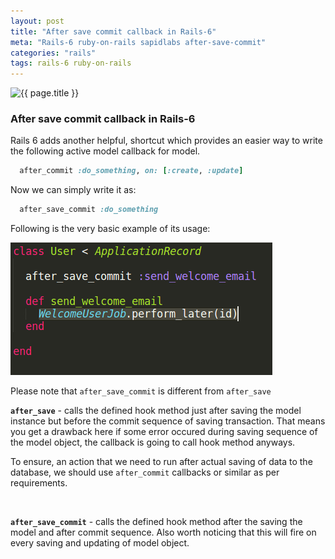 ```yaml
---
layout: post
title: "After save commit callback in Rails-6"
meta: "Rails-6 ruby-on-rails sapidlabs after-save-commit"
categories: "rails"
tags: rails-6 ruby-on-rails
---
```


<img src="{{ site.base_url }}{{ site.default_rails_image }}" alt="{{ page.title }}">

### After save commit callback in Rails-6

Rails 6 adds another helpful, shortcut which provides an easier way to write the following active model callback for model.

```ruby
  after_commit :do_something, on: [:create, :update]
```

Now we can simply write it as:

```ruby
  after_save_commit :do_something
```

Following is the very basic example of its usage:

<img src="/assets/images/after-save-commit-in-rails-6/after-save-commit-rails-6.png" alt="after-save-commit-rails-6" class="img-50-imp">

Please note that `after_save_commit` is different from `after_save`

**`after_save`** - calls the defined hook method just after saving the model instance but before the commit sequence of saving transaction. That means you get a drawback here if some error occured during saving sequence of the model object, the callback is going to call hook method anyways.

To ensure, an action that we need to run after actual saving of data to the database, we should use `after_commit` callbacks or similar as per requirements.
<br />

<br />

**`after_save_commit`** - calls the defined hook method after the saving the model and after commit sequence. Also worth noticing that this will fire on every saving and updating of model object.
